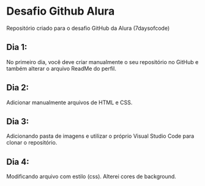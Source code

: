 # Desafio Github Alura
Repositório criado para o desafio GitHub da Alura (7daysofcode)


## Dia 1: 
No primeiro dia, você deve criar manualmente o seu repositório no GitHub e também alterar o arquivo ReadMe do perfil.

## Dia 2:
Adicionar manualmente arquivos de HTML e CSS.

## Dia 3:
Adicionando pasta de imagens e utilizar o próprio Visual Studio Code para clonar o repositório.

## Dia 4: 
Modificando arquivo com estilo (css). Alterei cores de background. 
